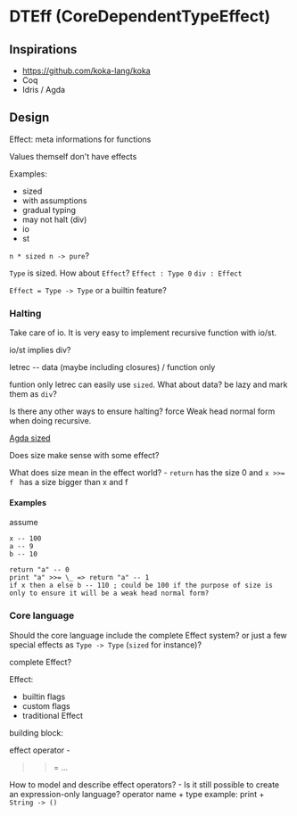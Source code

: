 # DTEff (CoreDependentTypeEffect)

## Inspirations

+ https://github.com/koka-lang/koka
+ Coq
+ Idris / Agda

## Design

Effect: meta informations for functions

Values themself don't have effects

Examples:

+ sized
+ with assumptions
+ gradual typing
+ may not halt (div)
+ io
+ st

`n * sized n -> pure`?

`Type` is sized. How about `Effect`?
`Effect : Type 0` `div : Effect`

`Effect = Type -> Type` or a builtin feature?

### Halting

Take care of io. It is very easy to implement recursive function with io/st.

io/st implies div?

letrec -- data (maybe including closures) / function only

funtion only letrec can easily use `sized`. What about data? be lazy and mark them as `div`?

Is there any other ways to ensure halting? force Weak head normal form when doing recursive.

[Agda sized](https://agda.readthedocs.io/en/v2.5.2/language/sized-types.html)

Does size make sense with some effect?

What does size mean in the effect world? - `return` has the size 0 and `x >>= f ` has a size bigger than x and f

#### Examples

assume
```
x -- 100
a -- 9
b -- 10
```

```
return "a" -- 0
print "a" >>= \_ => return "a" -- 1
if x then a else b -- 110 ; could be 100 if the purpose of size is only to ensure it will be a weak head normal form?
```

### Core language

Should the core language include the complete Effect system? or just a few special effects as `Type -> Type` (`sized` for instance)?

complete Effect?

Effect:

+ builtin flags
+ custom flags
+ traditional Effect

building block:

effect operator - 
>>=
...

How to model and describe effect operators? - Is it still possible to create an expression-only language?
operator name + type
example:
print + `String -> ()`
